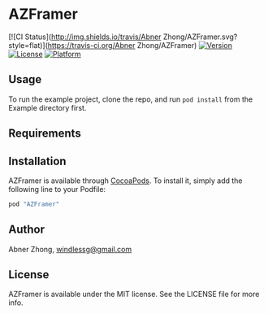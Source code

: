 # AZFramer

[![CI Status](http://img.shields.io/travis/Abner Zhong/AZFramer.svg?style=flat)](https://travis-ci.org/Abner Zhong/AZFramer)
[![Version](https://img.shields.io/cocoapods/v/AZFramer.svg?style=flat)](http://cocoapods.org/pods/AZFramer)
[![License](https://img.shields.io/cocoapods/l/AZFramer.svg?style=flat)](http://cocoapods.org/pods/AZFramer)
[![Platform](https://img.shields.io/cocoapods/p/AZFramer.svg?style=flat)](http://cocoapods.org/pods/AZFramer)

## Usage

To run the example project, clone the repo, and run `pod install` from the Example directory first.

## Requirements

## Installation

AZFramer is available through [CocoaPods](http://cocoapods.org). To install
it, simply add the following line to your Podfile:

```ruby
pod "AZFramer"
```

## Author

Abner Zhong, windlessg@gmail.com

## License

AZFramer is available under the MIT license. See the LICENSE file for more info.
